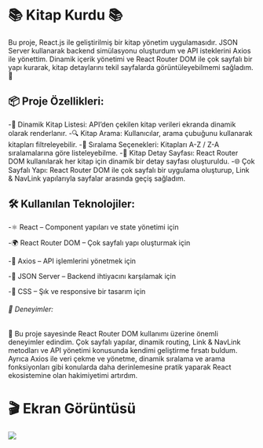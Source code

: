 <h1>📚 Kitap Kurdu 📚</h1>

Bu proje, React.js ile geliştirilmiş bir kitap yönetim uygulamasıdır. JSON Server kullanarak backend simülasyonu oluşturdum ve API isteklerini Axios ile yönettim. Dinamik içerik yönetimi ve React Router DOM ile çok sayfalı bir yapı kurarak, kitap detaylarını tekil sayfalarda görüntüleyebilmemi sağladım. 🚀

<h2>📦 Proje Özellikleri:</h2>

-📖 Dinamik Kitap Listesi: API’den çekilen kitap verileri ekranda dinamik olarak renderlanır.
-🔍 Kitap Arama: Kullanıcılar, arama çubuğunu kullanarak kitapları filtreleyebilir.
-🔄 Sıralama Seçenekleri: Kitapları A-Z / Z-A sıralamalarına göre listeleyebilme.
-📄 Kitap Detay Sayfası: React Router DOM kullanılarak her kitap için dinamik bir detay sayfası oluşturuldu.
-🌐 Çok Sayfalı Yapı: React Router DOM ile çok sayfalı bir uygulama oluşturup, Link & NavLink yapılarıyla sayfalar arasında geçiş sağladım.

<h2>🛠️ Kullanılan Teknolojiler:</h2>

-⚛️ React – Component yapıları ve state yönetimi için

-🌍 React Router DOM – Çok sayfalı yapı oluşturmak için

-📡 Axios – API işlemlerini yönetmek için

-💾 JSON Server – Backend ihtiyacını karşılamak için

-🎨 CSS – Şık ve responsive bir tasarım için

<h6>🎯 Deneyimler:</h6>

🧠 Bu proje sayesinde React Router DOM kullanımı üzerine önemli deneyimler edindim. Çok sayfalı yapılar, dinamik routing, Link & NavLink metodları ve API yönetimi konusunda kendimi geliştirme fırsatı buldum. Ayrıca Axios ile veri çekme ve yönetme, dinamik sıralama ve arama fonksiyonları gibi konularda daha derinlemesine pratik yaparak React ekosistemine olan hakimiyetimi artırdım.

<h1>🎬 Ekran Görüntüsü</h1>

![](./src/assets/project.gif)
